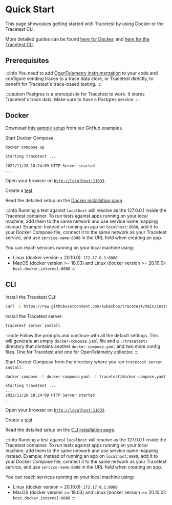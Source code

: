# Quick Start

This page showcases getting started with Tracetest by using Docker or the Tracetest CLI.

More detailed guides can be found [here for Docker](./docker), and [here for the Tracetest CLI](./cli).

## Prerequisites

:::info
You need to add [OpenTelemetry instrumentation](https://opentelemetry.io/docs/instrumentation/) to your code and configure sending traces to a trace data store, or Tracetest directly, to benefit for Tracetest's trace-based testing.
:::

:::caution
Postgres is a prerequisite for Tracetest to work. It stores Tracetest's trace data. Make sure to have a Postgres service.
:::

## Docker

Download [this sample setup](https://github.com/kubeshop/tracetest/tree/main/examples/collector) from our GitHub examples.

Start Docker Compose.

```bash
docker compose up
```

```bash title="Condensed expected output from the Tracetest container:"
Starting tracetest ...
...
2022/11/28 18:24:09 HTTP Server started
...
```

Open your browser on [`http://localhost:11633`](http://localhost:11633).

Create a [test](../web-ui/creating-tests.md).

Read the detailed setup on the [Docker installation page](./docker).

:::info
Running a test against `localhost` will resolve as the 127.0.0.1 inside the Tracetest container. To run tests against apps running on your local machine, add them to the same network and use service name mapping instead. Example: Instead of running an app on `localhost:8080`, add it to your Docker Compose file, connect it to the same network as your Tracetest service, and use `service-name:8080` in the URL field when creating an app.

You can reach services running on your local machine using:

- Linux (docker version < 20.10.0): `172.17.0.1:8080`
- MacOS (docker version >= 18.03) and Linux (docker version >= 20.10.0): `host.docker.internal:8080`
:::

## CLI

Install the Tracetest CLI:

```bash
curl -L https://raw.githubusercontent.com/kubeshop/tracetest/main/install-cli.sh | bash
```

Install the Tracetest server:

```bash
tracetest server install
```

:::note
Follow the prompts and continue with all the default settings.
This will generate an empty `docker-compose.yaml` file and a `./tracetest/` directory that contains another `docker-compose.yaml` and two more config files. One for Tracetest and one for OpenTelemetry collector.
:::

Start Docker Compose from the directory where you ran `tracetest server install`.

```bash
docker compose -f docker-compose.yaml -f tracetest/docker-compose.yaml up -d
```

```bash title="Condensed expected output from the Tracetest container:"
Starting tracetest ...
...
2022/11/28 18:24:09 HTTP Server started
...
```

Open your browser on [`http://localhost:11633`](http://localhost:11633).

Create a [test](../web-ui/creating-tests.md).

Read the detailed setup on the [CLI installation page](./cli).

:::info
Running a test against `localhost` will resolve as the 127.0.0.1 inside the Tracetest container. To run tests against apps running on your local machine, add them to the same network and use service name mapping instead. Example: Instead of running an app on `localhost:8080`, add it to your Docker Compose file, connect it to the same network as your Tracetest service, and use `service-name:8080` in the URL field when creating an app.

You can reach services running on your local machine using:

- Linux (docker version < 20.10.0): `172.17.0.1:8080`
- MacOS (docker version >= 18.03) and Linux (docker version >= 20.10.0): `host.docker.internal:8080`
:::
